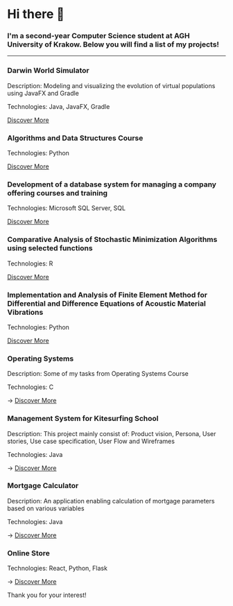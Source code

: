 # Hi there 👋

### I'm a second-year Computer Science student at AGH University of Krakow. Below you will find a list of my projects!

---

### Darwin World Simulator

Description:  Modeling and visualizing the evolution of virtual populations using JavaFX and Gradle

Technologies:  Java, JavaFX, Gradle

[Discover More](https://github.com/WiktorDybalski/PO_PROJEKT_DYBALSKI_GRZYBACZ)

### Algorithms and Data Structures Course

Technologies:  Python

[Discover More](https://github.com/WiktorDybalski/Python_projects-term_2-ASD)

### Development of a database system for managing a company offering courses and training

Technologies:  Microsoft SQL Server, SQL

[Discover More]()

### Comparative Analysis of Stochastic Minimization Algorithms using selected functions

Technologies:  R

[Discover More](https://github.com/WiktorDybalski/Stochastic_minimization)

### Implementation and Analysis of Finite Element Method for Differential and Difference Equations of Acoustic Material Vibrations

Technologies:  Python

[Discover More](https://github.com/WiktorDybalski/Finite-Element-Method-for-Differential-and-Difference-Equations-)

### Operating Systems

Description:  Some of my tasks from Operating Systems Course  

Technologies:  C

->  [Discover More](https://github.com/WiktorDybalski/SysOps)

### Management System for Kitesurfing School

Description:  This project mainly consist of: Product vision, Persona, User stories, Use case specification, User Flow and Wireframes

Technologies:  Java

->  [Discover More](https://github.com/WiktorDybalski/Mortgage_calculator)

### Mortgage Calculator

Description:  An application enabling calculation of mortgage parameters based on various variables  

Technologies:  Java

->  [Discover More](https://github.com/WiktorDybalski/Mortgage_calculator)

### Online Store

Technologies:  React, Python, Flask

-> [Discover More](https://github.com/WiktorDybalski/Online-store)

Thank you for your interest!
